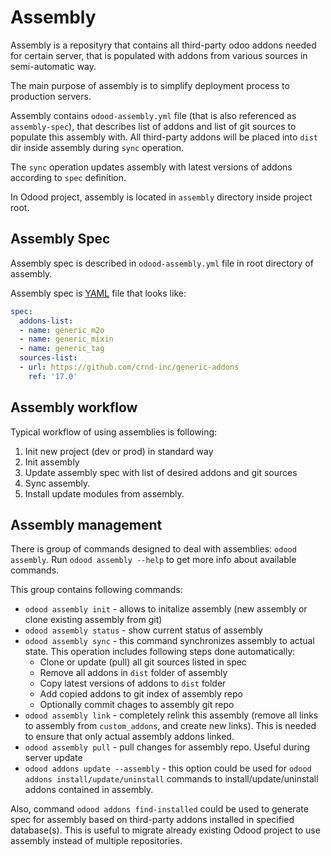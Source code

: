 # Assembly

Assembly is a reposityry that contains all third-party odoo addons needed for certain server,
that is populated with addons from various sources in semi-automatic way.

The main purpose of assembly is to simplify deployment process to production servers.

Assembly contains `odood-assembly.yml` file (that is also referenced as `assembly-spec`),
that describes list of addons and list of git sources to populate this assembly with.
All third-party addons will be placed into `dist` dir inside assembly during `sync` operation.

The `sync` operation updates assembly with latest versions of addons according to `spec` definition.

In Odood project, assembly is located in `assembly` directory inside project root.


## Assembly Spec

Assembly spec is described in `odood-assembly.yml` file in root directory of assembly.

Assembly spec is [YAML](https://yaml.org/) file that looks like:

```yaml
spec:
  addons-list:
  - name: generic_m2o
  - name: generic_mixin
  - name: generic_tag
  sources-list:
  - url: https://github.com/crnd-inc/generic-addons
    ref: '17.0'
```

## Assembly workflow

Typical workflow of using assemblies is following:
1. Init new project (dev or prod) in standard way
2. Init assembly
3. Update assembly spec with list of desired addons and git sources
4. Sync assembly.
5. Install update modules from assembly.

## Assembly management

There is group of commands designed to deal with assemblies: `odood assembly`.
Run `odood assembly --help` to get more info about available commands.

This group contains following commands:
- `odood assembly init` - allows to initalize assembly (new assembly or clone existing assembly from git)
- `odood assembly status` - show current status of assembly
- `odood assembly sync` - this command synchronizes assembly to actual state. This operation includes following steps done automatically:
  - Clone or update (pull) all git sources listed in spec
  - Remove all addons in `dist` folder of assembly
  - Copy latest versions of addons to `dist` folder
  - Add copied addons to git index of assembly repo
  - Optionally commit chages to assembly git repo
- `odood assembly link` - completely relink this assembly (remove all links to assembly from `custom_addons`, and create new links). This is needed to ensure that only actual assembly addons linked.
- `odood assembly pull` - pull changes for assembly repo. Useful during server update
- `odood addons update --assembly` - this option could be used for `odood addons install/update/uninstall` commands to install/update/uninstall addons contained in assembly.

Also, command `odood addons find-installed` could be used to generate spec for assembly based on third-party addons installed in specified database(s).
This is useful to migrate already existing Odood project to use assembly instead of multiple repositories.
